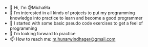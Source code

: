 - 👋 Hi, I’m @Micha9la
- 👀 I’m interested in all kinds of projects to put my programming knowledge into practice to learn and become a good programmer
- 🌱 I started with some basic pseudo code exercises to get a feel of programming
- 💞️ I’m looking forward to practice
- 📫 How to reach me: m.hunarwindhager@gmail.com

<!---
Micha9la/Micha9la is a ✨ special ✨ repository because its `README.md` (this file) appears on your GitHub profile.
You can click the Preview link to take a look at your changes.
--->
